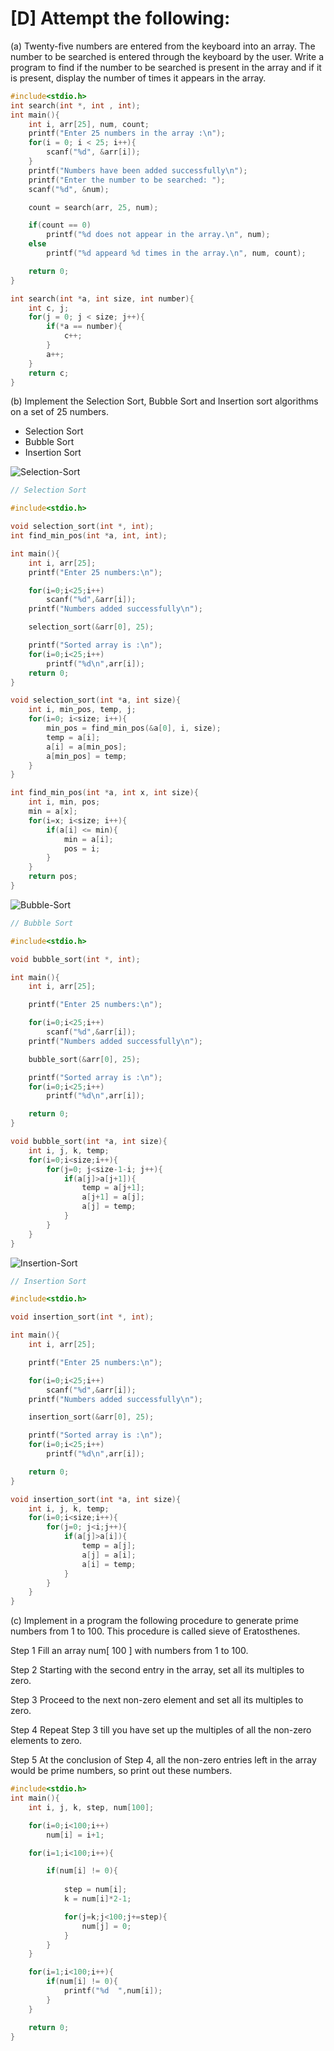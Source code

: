 # [D] Attempt the following:

(a) Twenty-five numbers are entered from the keyboard into an array. The number to be searched is entered through the keyboard by the user. Write a program to find if the number to be searched is present in the array and if it is present, display the number of times it appears in the array.

````c
#include<stdio.h>
int search(int *, int , int);
int main(){
    int i, arr[25], num, count;
    printf("Enter 25 numbers in the array :\n");
    for(i = 0; i < 25; i++){
        scanf("%d", &arr[i]);
    }
    printf("Numbers have been added successfully\n");
    printf("Enter the number to be searched: ");
    scanf("%d", &num);

    count = search(arr, 25, num);

    if(count == 0)
        printf("%d does not appear in the array.\n", num);
    else
        printf("%d appeard %d times in the array.\n", num, count);

    return 0;
}

int search(int *a, int size, int number){
    int c, j;
    for(j = 0; j < size; j++){
        if(*a == number){
            c++;
        }
        a++;
    }
    return c;
}
````

(b) Implement the Selection Sort, Bubble Sort and Insertion sort algorithms on a set of 25 numbers.

<ul>
    <li>Selection Sort</li>
    <li>Bubble Sort</li>
    <li>Insertion Sort</li>
</ul>



![Selection-Sort](https://github.com/singhshrey/Let-Us-C-Solutions-15th-Edition/blob/master/13.%20Arrays/selection_sort.PNG)


````c
// Selection Sort

#include<stdio.h>

void selection_sort(int *, int);
int find_min_pos(int *a, int, int);

int main(){
    int i, arr[25];
    printf("Enter 25 numbers:\n");

    for(i=0;i<25;i++)
        scanf("%d",&arr[i]);
    printf("Numbers added successfully\n");

    selection_sort(&arr[0], 25);

    printf("Sorted array is :\n");
    for(i=0;i<25;i++)
        printf("%d\n",arr[i]);
    return 0;
}

void selection_sort(int *a, int size){
    int i, min_pos, temp, j;
    for(i=0; i<size; i++){
        min_pos = find_min_pos(&a[0], i, size);
        temp = a[i];
        a[i] = a[min_pos];
        a[min_pos] = temp;
    }
}

int find_min_pos(int *a, int x, int size){
    int i, min, pos;
    min = a[x];
    for(i=x; i<size; i++){
        if(a[i] <= min){
            min = a[i];
            pos = i;
        }
    }
    return pos;
}
````

![Bubble-Sort](https://github.com/singhshrey/Let-Us-C-Solutions-15th-Edition/blob/master/13.%20Arrays/bubble_sort.PNG)


````c
// Bubble Sort

#include<stdio.h>

void bubble_sort(int *, int);

int main(){
    int i, arr[25];

    printf("Enter 25 numbers:\n");

    for(i=0;i<25;i++)
        scanf("%d",&arr[i]);
    printf("Numbers added successfully\n");

    bubble_sort(&arr[0], 25);

    printf("Sorted array is :\n");
    for(i=0;i<25;i++)
        printf("%d\n",arr[i]);

    return 0;
}

void bubble_sort(int *a, int size){
    int i, j, k, temp;
    for(i=0;i<size;i++){
        for(j=0; j<size-1-i; j++){
            if(a[j]>a[j+1]){
                temp = a[j+1];
                a[j+1] = a[j];
                a[j] = temp;
            }
        }
    }
}
````

![Insertion-Sort](https://github.com/singhshrey/Let-Us-C-Solutions-15th-Edition/blob/master/13.%20Arrays/insertion_sort.PNG)


````c
// Insertion Sort

#include<stdio.h>

void insertion_sort(int *, int);

int main(){
    int i, arr[25];

    printf("Enter 25 numbers:\n");

    for(i=0;i<25;i++)
        scanf("%d",&arr[i]);
    printf("Numbers added successfully\n");

    insertion_sort(&arr[0], 25);

    printf("Sorted array is :\n");
    for(i=0;i<25;i++)
        printf("%d\n",arr[i]);

    return 0;
}

void insertion_sort(int *a, int size){
    int i, j, k, temp;
    for(i=0;i<size;i++){
        for(j=0; j<i;j++){
            if(a[j]>a[i]){
                temp = a[j];
                a[j] = a[i];
                a[i] = temp;
            }
        }
    }
}
````

(c) Implement in a program the following procedure to generate prime numbers from 1 to 100. This procedure is called sieve of Eratosthenes.

Step 1 Fill an array num[ 100 ] with numbers from 1 to 100.

Step 2 Starting with the second entry in the array, set all its multiples to zero.

Step 3 Proceed to the next non-zero element and set all its multiples to zero.

Step 4 Repeat Step 3 till you have set up the multiples of all the non-zero elements to zero.

Step 5 At the conclusion of Step 4, all the non-zero entries left in the array would be prime numbers, so print out these numbers.

````c
#include<stdio.h>
int main(){
    int i, j, k, step, num[100];

    for(i=0;i<100;i++)
        num[i] = i+1;

    for(i=1;i<100;i++){

        if(num[i] != 0){
            
            step = num[i];
            k = num[i]*2-1;

            for(j=k;j<100;j+=step){
                num[j] = 0;
            }
        }
    }

    for(i=1;i<100;i++){
        if(num[i] != 0){
            printf("%d  ",num[i]);
        }
    }

    return 0;
}
````

